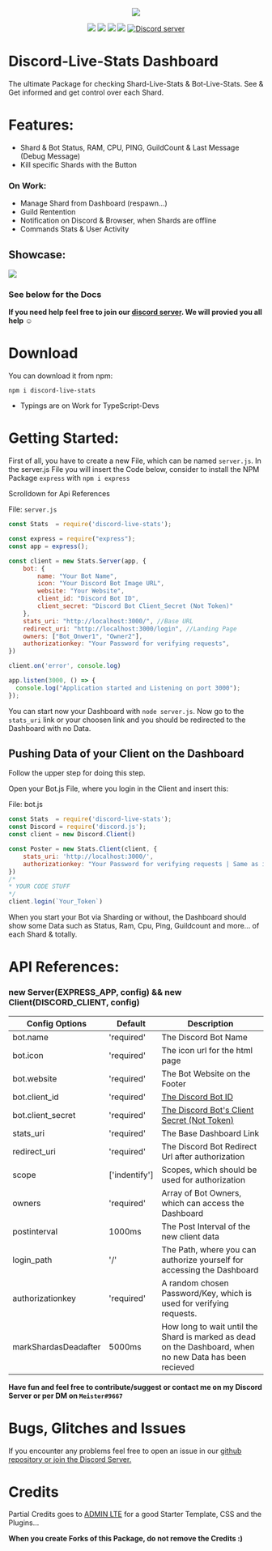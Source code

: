 <p align="center"><a href="https://nodei.co/npm/discord-live-stats/"><img src="https://nodei.co/npm/discord-live-stats.png"></a></p>
<p align="center"><img src="https://img.shields.io/npm/v/discord-live-stats"> <img src="https://img.shields.io/npm/dm/discord-live-stats?label=downloads"> <img src="https://img.shields.io/npm/l/discord-live-stats"> <img src="https://img.shields.io/github/repo-size/meister03/discord-live-stats">  <a href="https://discord.gg/YTdNBHh"><img src="https://discordapp.com/api/guilds/697129454761410600/widget.png" alt="Discord server"/></a></p>

# Discord-Live-Stats Dashboard
The ultimate Package for checking Shard-Live-Stats & Bot-Live-Stats. See & Get informed and get control over each Shard.

# Features:
- Shard & Bot Status, RAM, CPU, PING, GuildCount & Last Message (Debug Message)
- Kill specific Shards with the Button
### On Work:
- Manage Shard from Dashboard (respawn...)
- Guild Rentention
- Notification on Discord & Browser, when Shards are offline
- Commands Stats & User Activity

## Showcase:
![](https://media.discordapp.net/attachments/711563835424768063/867100235352637480/unknown.png)

### See below for the Docs
**If you need help feel free to join our <a href="https://discord.gg/YTdNBHh">discord server</a>. We will provied you all help ☺**
# Download
You can download it from npm:
```cli
npm i discord-live-stats
```
- Typings are on Work for TypeScript-Devs 

# Getting Started:
First of all, you have to create a new File, which can be named `server.js`.
In the server.js File you will insert the Code below, consider to install the NPM Package `express` with `npm i express`

Scrolldown for Api References

File: `server.js`
```js
const Stats  = require('discord-live-stats');

const express = require("express");
const app = express();

const client = new Stats.Server(app, {
    bot: {
        name: "Your Bot Name",
        icon: "Your Discord Bot Image URL",
        website: "Your Website",
        client_id: "Discord Bot ID",
        client_secret: "Discord Bot Client_Secret (Not Token)"
    },
    stats_uri: "http://localhost:3000/", //Base URL
    redirect_uri: "http://localhost:3000/login", //Landing Page
    owners: ["Bot_Onwer1", "Owner2"],
    authorizationkey: "Your Password for verifying requests",
})

client.on('error', console.log)

app.listen(3000, () => {
  console.log("Application started and Listening on port 3000");
});
```
You can start now your Dashboard with `node server.js`.
Now go to the `stats_uri` link or your choosen link and you should be redirected to the Dashboard with no Data.

## Pushing Data of your Client on the Dashboard
Follow the upper step for doing this step.

Open your Bot.js File, where you login in the Client and insert this:

File: bot.js
```js
const Stats  = require('discord-live-stats');
const Discord = require('discord.js');
const client = new Discord.Client()

const Poster = new Stats.Client(client, {
    stats_uri: 'http://localhost:3000/',
    authorizationkey: "Your Password for verifying requests | Same as in Server.js",
})
/*
* YOUR CODE STUFF
*/
client.login(`Your_Token`)
```

When you start your Bot via Sharding or without, the Dashboard should show some Data such as Status, Ram, Cpu, Ping, Guildcount and more... of each Shard & totally.

# API References:

### new Server(EXPRESS_APP, config) && new Client(DISCORD_CLIENT, config)
| Config Options | Default | Description |
| -------------- | ------------- |-------------- |
|  bot.name      | 'required' | The Discord Bot Name |
|  bot.icon      | 'required' | The icon url for the html page |
|  bot.website   | 'required' | The Bot Website on the Footer |
|  bot.client_id | 'required' | [The Discord Bot ID](https://support.heateor.com/discord-client-id-discord-client-secret/ )          |
| bot.client_secret | 'required' | [The Discord Bot's Client Secret (Not Token)](https://support.heateor.com/discord-client-id-discord-client-secret/ )          |
| stats_uri      | 'required' | The Base Dashboard Link |
| redirect_uri   | 'required' | The Discord Bot Redirect Url after authorization |
| scope          | ['indentify'] |Scopes, which should be used for authorization   |
| owners         |'required' | Array of Bot Owners, which can access the Dashboard |
| postinterval   | 1000ms | The Post Interval of the new client data |
| login_path     | '/' | The Path, where you can authorize yourself for accessing the Dashboard |
| authorizationkey | 'required' | A random chosen Password/Key, which is used for verifying requests. |
| markShardasDeadafter | 5000ms |How long to wait until the Shard is marked as dead on the Dashboard, when no new Data has been recieved |


**Have fun and feel free to contribute/suggest or contact me on my Discord Server or per DM on `Meister#9667`**

# Bugs, Glitches and Issues
If you encounter any problems feel free to open an issue in our <a href="https://github.com/meister03/discord-live-stats/issues">github repository or join the Discord Server.</a>

# Credits
Partial Credits goes to [ADMIN LTE](https://adminlte.io/) for a good Starter Template, CSS and the Plugins...

**When you create Forks of this Package, do not remove the Credits :)**